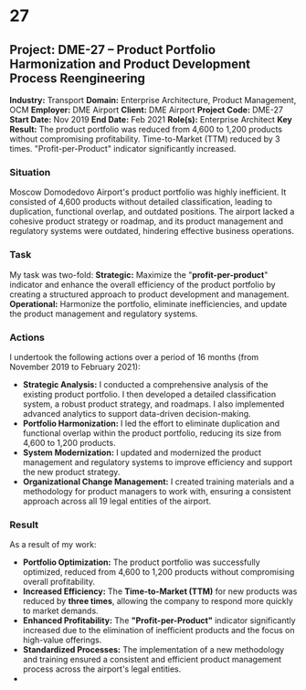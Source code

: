 # 27
## Project: DME-27 – Product Portfolio Harmonization and Product Development Process Reengineering

**Industry:** Transport
**Domain:** Enterprise Architecture, Product Management, OCM
**Employer:** DME Airport
**Client:** DME Airport
**Project Code:** DME-27
**Start Date:** Nov 2019
**End Date:** Feb 2021
**Role(s):** Enterprise Architect
**Key Result:** The product portfolio was reduced from 4,600 to 1,200 products without compromising profitability. Time-to-Market (TTM) reduced by 3 times. "Profit-per-Product" indicator significantly increased.

### Situation
Moscow Domodedovo Airport's product portfolio was highly inefficient. It consisted of 4,600 products without detailed classification, leading to duplication, functional overlap, and outdated positions. The airport lacked a cohesive product strategy or roadmap, and its product management and regulatory systems were outdated, hindering effective business operations.

### Task
My task was two-fold:
**Strategic:** Maximize the "**profit-per-product**" indicator and enhance the overall efficiency of the product portfolio by creating a structured approach to product development and management.
**Operational:** Harmonize the portfolio, eliminate inefficiencies, and update the product management and regulatory systems.

### Actions
I undertook the following actions over a period of 16 months (from November 2019 to February 2021):
* **Strategic Analysis:** I conducted a comprehensive analysis of the existing product portfolio. I then developed a detailed classification system, a robust product strategy, and roadmaps. I also implemented advanced analytics to support data-driven decision-making.
* **Portfolio Harmonization:** I led the effort to eliminate duplication and functional overlap within the product portfolio, reducing its size from 4,600 to 1,200 products.
* **System Modernization:** I updated and modernized the product management and regulatory systems to improve efficiency and support the new product strategy.
* **Organizational Change Management:** I created training materials and a methodology for product managers to work with, ensuring a consistent approach across all 19 legal entities of the airport.

### Result
As a result of my work:
* **Portfolio Optimization:** The product portfolio was successfully optimized, reduced from 4,600 to 1,200 products without compromising overall profitability.
* **Increased Efficiency:** The **Time-to-Market (TTM)** for new products was reduced by **three times**, allowing the company to respond more quickly to market demands.
* **Enhanced Profitability:** The **"Profit-per-Product"** indicator significantly increased due to the elimination of inefficient products and the focus on high-value offerings.
* **Standardized Processes:** The implementation of a new methodology and training ensured a consistent and efficient product management process across the airport's legal entities.
* 


